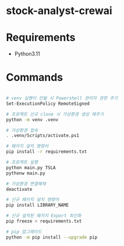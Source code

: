 # stock-analyst-crewai

# Requirements

- Python3.11

# Commands

```bash

# venv 실행이 안될 시 Powershell 관리자 권한 주기
Set-ExecutionPolicy RemoteSigned

# 프로젝트 신규 clone 시 가상환경 생성 해주기
python -m venv .venv

# 가상환경 접속
. .venv/Scripts/activate.ps1

# 패키지 설치 명령어
pip install -r requirements.txt

# 프로젝트 실행
python main.py TSLA
pythonw main.py

# 가상환경 연결해제
deactivate

# 신규 패키지 설치 명령어
pip install LIBRARY_NAME

# 신규 설치된 패키지 Export 최신화
pip freeze > requirements.txt

# pip 업그레이드
python -m pip install --upgrade pip

```
